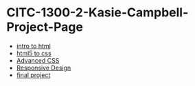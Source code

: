 # CITC-1300-2-Kasie-Campbell-Project-Page

<ul>
    <li><a href="intro_to_html/index.html" target="_blank">intro to html</a></li>
    <li><a href="html5_to_css/index.html" target="_blank"> html5 to css</a></li>
      <li><a href="adv_css/index.html" target="_blank"> Advanced CSS</a></li>
       <li><a href="responsive_design/index.html" target="_blank"> Responsive Design</a></li>
       <li><a href="final_project/index.html" target="_blank"> final project</a></li>
</ul>
